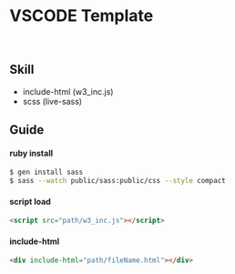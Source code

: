 # VSCODE Template

<br>

## Skill

- include-html (w3_inc.js)
- scss (live-sass)

## Guide

#### ruby install

```bash
$ gen install sass
$ sass --watch public/sass:public/css --style compact
```

#### script load
```html
<script src="path/w3_inc.js"></script>
```

#### include-html 
```html
<div include-html="path/fileName.html"></div>
```